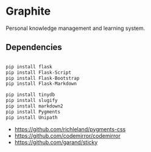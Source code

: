 Graphite
========

Personal knowledge management and learning system.

## Dependencies

```bash

pip install flask
pip install Flask-Script
pip install Flask-Bootstrap
pip install Flask-Markdown

pip install tinydb
pip install slugify
pip install markdown2
pip install Pygments
pip install Unipath

```

- https://github.com/richleland/pygments-css
- https://github.com/codemirror/codemirror
- https://github.com/garand/sticky
